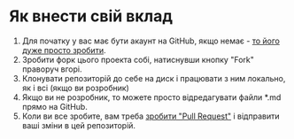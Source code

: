 # Як внести свій вклад

1. Для початку у вас має бути акаунт на GitHub, якщо немає - [то його дуже просто зробити](https://github.com/join).
2. Зробити форк цього проекта собі, натиснувши кнопку "Fork" праворуч вгорі.
3. Клонувати репозиторій до себе на диск і працювати з ним локально, як і всі (якщо ви розробник)
4. Якщо ви не розробник, то можете просто відредагувати файли *.md прямо на GitHub.
5. Коли ви все зробите, вам треба [зробити "Pull Request"](https://help.github.com/articles/creating-a-pull-request) і відправити ваші зміни в цей репозиторій.